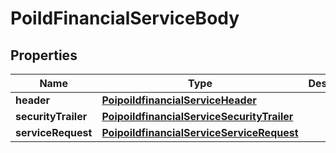 # PoiIdFinancialServiceBody

## Properties
Name | Type | Description | Notes
------------ | ------------- | ------------- | -------------
**header** | [**PoipoiIdfinancialServiceHeader**](PoipoiIdfinancialServiceHeader.md) |  | 
**securityTrailer** | [**PoipoiIdfinancialServiceSecurityTrailer**](PoipoiIdfinancialServiceSecurityTrailer.md) |  |  [optional]
**serviceRequest** | [**PoipoiIdfinancialServiceServiceRequest**](PoipoiIdfinancialServiceServiceRequest.md) |  | 
